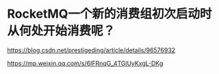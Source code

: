 # RocketMQ一个新的消费组初次启动时从何处开始消费呢？

https://blog.csdn.net/prestigeding/article/details/96576932

https://mp.weixin.qq.com/s/6IFRnqG_4TGlUyKxgL-DKg

